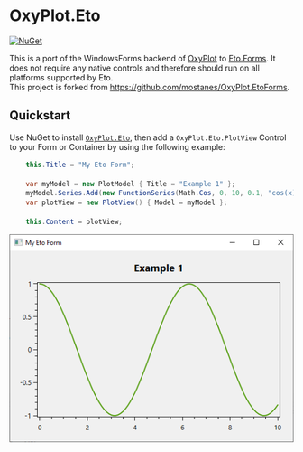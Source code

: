 # OxyPlot.Eto

[![NuGet](http://img.shields.io/nuget/v/OxyPlot.Eto.svg?style=flat)](https://www.nuget.org/packages/OxyPlot.Eto/)

This is a port of the WindowsForms backend of [OxyPlot](https://github.com/oxyplot/oxyplot) to [Eto.Forms](https://github.com/picoe/Eto). It does not require any native controls and therefore should run on all platforms supported by Eto.  
This project is forked from https://github.com/mostanes/OxyPlot.EtoForms.

## Quickstart

Use NuGet to install [`OxyPlot.Eto`](https://www.nuget.org/packages/OxyPlot.Eto/), then add a `OxyPlot.Eto.PlotView` Control to your Form or Container by using the following example:  
```cs
	this.Title = "My Eto Form";

	var myModel = new PlotModel { Title = "Example 1" };
	myModel.Series.Add(new FunctionSeries(Math.Cos, 0, 10, 0.1, "cos(x)"));
	var plotView = new PlotView() { Model = myModel };

	this.Content = plotView;
```

![](./quickstart.png)  
